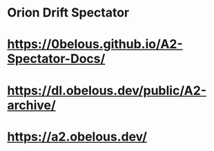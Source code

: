 # Orion Drift Spectator

# https://0belous.github.io/A2-Spectator-Docs/

# https://dl.obelous.dev/public/A2-archive/

# https://a2.obelous.dev/
